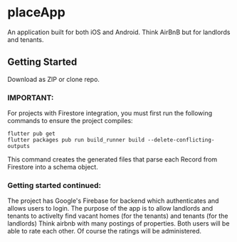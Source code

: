 # placeApp

An application built for both iOS and Android. Think AirBnB but for landlords and tenants. 

## Getting Started

Download as ZIP or clone repo. 

### IMPORTANT:

For projects with Firestore integration, you must first run the following commands to ensure the project compiles:

```
flutter pub get
flutter packages pub run build_runner build --delete-conflicting-outputs
```

This command creates the generated files that parse each Record from Firestore into a schema object.

### Getting started continued:
The project has Google's Firebase for backend which authenticates and allows users to login.
The purpose of the app is to allow landlords and tenants to activelty find vacant homes (for the tenants) and tenants (for the landlords)
Think airbnb with many postings of properties. Both users will be able to rate each other. Of course the ratings will be administered. 
